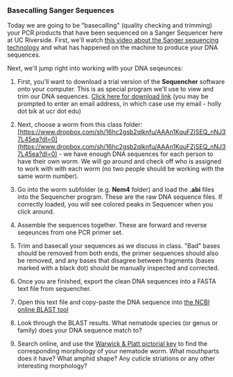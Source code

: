 ### Basecalling Sanger Sequences

Today we are going to be "basecalling" (quality checking and trimming) your PCR products that have been sequenced on a Sanger Sequencer here at UC Riverside. First, we'll watch [this video about the Sanger sequencing technology](https://www.youtube.com/watch?v=e2G5zx-OJIw) and what has happened on the machine to produce your DNA sequences.

Next, we'll jump right into working with your DNA seqeunces:

1. First, you'll want to download a trial version of the **Sequencher** software onto your computer. This is as special program we'll use to view and trim our DNA sequences. [Click here for download link](https://www.genecodes.com/free-download) (you may be prompted to enter an email address, in which case use my email - holly dot bik at ucr dot edu)

2. Next, choose a worm from this class folder: [https://www.dropbox.com/sh/16hc2gsb2qlknfu/AAAn1KquFZjSEQ_nNJ37L45ea?dl=0](https://www.dropbox.com/sh/16hc2gsb2qlknfu/AAAn1KquFZjSEQ_nNJ37L45ea?dl=0) - we have enough DNA sequences for each person to have their own worm. We will go around and check off who is assigned to work with with each worm (no two people should be working with the same worm number).

3. Go into the worm subfolder (e.g. **Nem4** folder) and load the **.abi** files into the Sequencher program. These are the raw DNA sequence files. If correctly loaded, you will see colored peaks in Sequencer when you click around.

4. Assemble the sequences together. These are forward and reverse seqeunces from one PCR primer set.

5. Trim and basecall your sequences as we discuss in class. "Bad" bases should be removed from both ends, the primer sequences should also be removed, and any bases that disagree between fragments (bases marked with a black dot) should be manually inspected and corrected.

6. Once you are finished, export the clean DNA sequences into a FASTA text file from sequencher.

7. Open this text file and copy-paste the DNA sequence into [the NCBI online BLAST tool](https://blast.ncbi.nlm.nih.gov/Blast.cgi
)

8. Look through the BLAST results. What nematode species (or genus or family) does your DNA sequence match to?

9. Search online, and use the [Warwick & Platt pictorial key](https://www.dropbox.com/s/gu5pt0xn3nlpsa9/NematodePictorialKey_WarwickPlatt.pdf?dl=0) to find the corresponding morphology of your nematode worm. What mouthparts does it have? What amphid shape? Any cuticle striations or any other interesting morphology?

